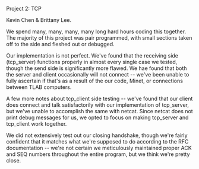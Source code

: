Project 2: TCP

Kevin Chen & Brittany Lee.

We spend many, many, many, many long hard hours coding this together. The majority of this project was pair programmed, with small sections taken off to the side and fleshed out or debugged.

Our implementation is not perfect. We've found that the receiving side (tcp_server) functions properly in almost every single case we tested, though the send side is significantly more flawed. We hae found that both the server and client occasionally will not connect -- we've been unable to fully ascertain if that's as a result of the our code, Minet, or connections between TLAB computers.

A few more notes about tcp_client side testing -- we've found that our client does connect and talk satisfactorily with our implementation of tcp_server, but we've unable to accomplish the same with netcat. Since netcat does not print debug messages for us, we opted to focus on making tcp_server and tcp_client work together.

We did not extensively test out our closing handshake, though we're fairly confident that it matches what we're supposed to do according to the RFC documentation -- we're not certain we meticulously maintained proper ACK and SEQ numbers throughout the entire program, but we think we're pretty close.